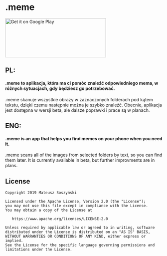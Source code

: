 # .meme

<a href='https://play.google.com/store/apps/details?id=com.soszynski.mateusz.dotmeme&pcampaignid=MKT-Other-global-all-co-prtnr-py-PartBadge-Mar2515-1'><img alt='Get it on Google Play' src='https://play.google.com/intl/en_us/badges/images/generic/en_badge_web_generic.png' width=323 height=125 /></a>

## PL:
#### .meme to aplikacja, która ma ci pomóc znaleźć odpowiedniego mema, w różnych sytuacjach, gdy będziesz go potrzebować.
.meme skanuje wszystkie obrazy w zaznaczonych folderach pod kątem tekstu, dzięki czemu następnie można je szybko znaleźć.
Obecnie, aplikacja jest dostępna w wersji beta, ale dalsze poprawki i prace są w planach.

## ENG:
#### .meme is an app that helps you find memes on your phone when you need it.
.meme scans all of the images from selected folders by text, so you can find them later.
It is currently available in beta, but further improvments are in plans.


License
-------
    Copyright 2019 Mateusz Soszyński
    
    Licensed under the Apache License, Version 2.0 (the "License");
    you may not use this file except in compliance with the License.
    You may obtain a copy of the License at
    
       https://www.apache.org/licenses/LICENSE-2.0
    
    Unless required by applicable law or agreed to in writing, software
    distributed under the License is distributed on an "AS IS" BASIS,
    WITHOUT WARRANTIES OR CONDITIONS OF ANY KIND, either express or implied.
    See the License for the specific language governing permissions and
    limitations under the License.
